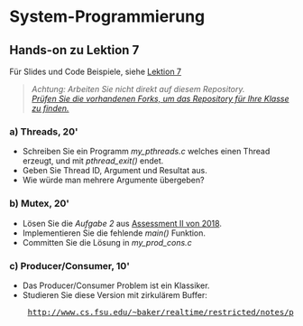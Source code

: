 # System-Programmierung
## Hands-on zu Lektion 7
Für Slides und Code Beispiele, siehe [Lektion 7](../../../fhnw-syspr/blob/master/07/README.md)

> *Achtung: Arbeiten Sie nicht direkt auf diesem Repository.*<br/>
> *[Prüfen Sie die vorhandenen Forks, um das Repository für Ihre Klasse zu finden.](../../network/members)*

### a) Threads, 20'
* Schreiben Sie ein Programm *my_pthreads.c* welches einen Thread erzeugt, und mit *pthread_exit()* endet.
* Geben Sie Thread ID, Argument und Resultat aus.
* Wie würde man mehrere Argumente übergeben?

### b) Mutex, 20'
* Lösen Sie die _Aufgabe 2_ aus [Assessment II von 2018](http://www.tamberg.org/fhnw/2018/Syspr14Assessment2.pdf).
* Implementieren Sie die fehlende _main()_ Funktion.
* Committen Sie die Lösung in _my_prod_cons.c_

### c) Producer/Consumer, 10'
* Das Producer/Consumer Problem ist ein Klassiker.
* Studieren Sie diese Version mit zirkulärem Buffer:<pre>
http://www.cs.fsu.edu/~baker/realtime/restricted/notes/prodcons.html</pre>
